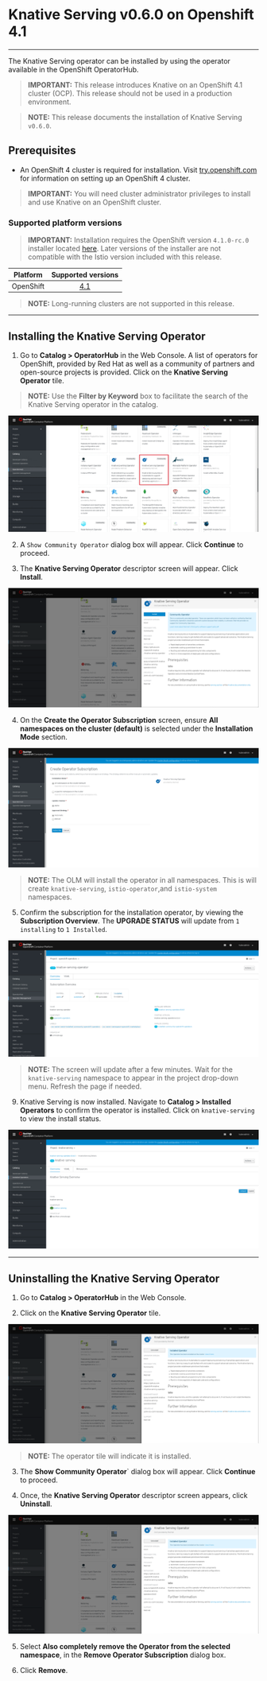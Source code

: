 # Knative Serving v0.6.0 on Openshift 4.1
--------

The Knative Serving operator can be installed by using the operator available in the OpenShift OperatorHub.


> **IMPORTANT:** This release introduces Knative on an OpenShift 4.1 cluster (OCP). This release should not be used in a production environment.

> **NOTE:** This release documents the installation of Knative Serving `v0.6.0`.

## Prerequisites

* An OpenShift 4 cluster is required for installation. Visit [try.openshift.com](try.openshift.com) for information on setting up an OpenShift 4 cluster.

> **IMPORTANT:**  You will need cluster administrator privileges to install and use Knative on an OpenShift cluster.

### Supported platform versions

> **IMPORTANT:** Installation requires the OpenShift version `4.1.0-rc.0` installer located [here](https://mirror.openshift.com/pub/openshift-v4/clients/ocp/4.1.0-rc.0/). Later versions of the installer are not compatible with the Istio version included with this release.

| Platform        | Supported versions           |
| ------------- |:-------------:|
| OpenShift      | [4.1](https://try.openshift.com/)          |

> **NOTE:**  Long-running clusters are not supported in this release.

------
## Installing the Knative Serving Operator 

1. Go to **Catalog > OperatorHub** in the Web Console. A list of operators for OpenShift, provided by Red Hat as well as a community of partners and open-source projects is provided. Click on the **Knative Serving Operator** tile. 

> **NOTE:** Use the **Filter by Keyword** box to facilitate the search of the Knative Serving operator in the catalog. 

![KSO Tile](/images/knative_serving_tile_highlighted.png)

2. A `Show Community Operator` dialog box will appear. Click **Continue** to proceed.

3. The **Knative Serving Operator** descriptor screen will appear. Click **Install**.

![KSO Install Screen](/images/knative_serving_operator_screen.png)

4. On the **Create the Operator Subscription** screen, ensure  **All namespaces on the cluster (default)** is selected under the **Installation Mode** section.

![KSO Namespaces Default](/images/knative_serving_namespaces_default.png)

> **NOTE:** The OLM will install the operator in all namespaces. This is will create `knative-serving`, `istio-operator`,and `istio-system` namespaces.

5. Confirm the subscription for the installation operator, by viewing the **Subscription Overview**. The **UPGRADE STATUS** will update from `1 installing` to `1 Installed`.

![KSO Upgrade Status](/images/knative_serving_installed_sub.png)

> **NOTE:** The screen will update after a few minutes. Wait for the `knative-serving` namespace to appear in the project drop-down menu. Refresh the page if needed.

9. Knative Serving is now installed. Navigate to **Catalog > Installed Operators** to confirm the operator is installed. Click on `knative-serving` to view the install status.

![KSO installed](/images/knative_serving_installed_operator.png)


------
## Uninstalling the Knative Serving Operator 

1. Go to **Catalog > OperatorHub** in the Web Console. 

2. Click on the **Knative Serving Operator** tile. 

![KSO Uninstall Tile](/images/knative_serving_uninstall_operator.png)

> **NOTE:** The operator tile will indicate it is installed.
 
3. The **Show Community Operator**` dialog box will appear. Click **Continue** to proceed.

4. Once, the **Knative Serving Operator** descriptor screen appears, click **Uninstall**.

![KSO Uninstall](/images/knative_serving_uninstall_operator.png)

5. Select **Also completely remove the Operator from the selected namespace**, in the **Remove Operator Subscription** dialog box.

6. Click **Remove**.



